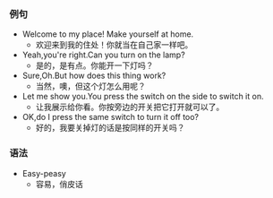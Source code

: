### 例句

- Welcome to my place! Make yourself at home.
  - 欢迎来到我的住处！你就当在自己家一样吧。
- Yeah,you're right.Can you turn on the lamp?
  - 是的，是有点。你能开一下灯吗？
- Sure,Oh.But how does this thing work?
  - 当然，噢，但这个灯怎么用呢？
- Let me show you.You press the switch on the side to switch it on.
  - 让我展示给你看。你按旁边的开关把它打开就可以了。
- OK,do I press the same switch to turn it off too?
  - 好的，我要关掉灯的话是按同样的开关吗？

### 语法

- Easy-peasy
  - 容易，俏皮话